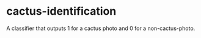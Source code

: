 # cactus-identification
A classifier that outputs 1 for a cactus photo and 0 for a non-cactus-photo. 
